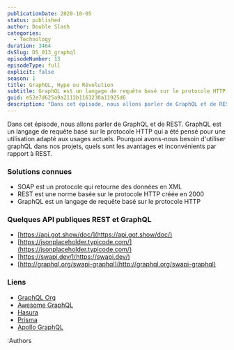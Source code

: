 ```yaml
---
publicationDate: 2020-10-05
status: published
author: Double Slash
categories:
  - Technology
duration: 3464
dsSlug: DS_013_graphql
episodeNumber: 13
episodeType: full
explicit: false
season: 1
title: GraphQL, Hype ou Révolution
subtitle: GraphQL est un langage de requête basé sur le protocole HTTP qui a été pensé pour une utilisation adapté aux usages actuels
guid: e52e7d625a9a2113b1163230a11925d6
description: "Dans cet épisode, nous allons parler de GraphQL et de REST. GraphQL est un langage de requête basé sur le protocole HTTP qui a été pensé pour une utilisation adapté aux usages actuels. Pourquoi avons-nous besoin d'utiliser graphQL dans nos projets, quels sont les avantages et inconvénients par rapport à REST. Solutions connues SOAP est un protocole qui retourne des données en XML REST est une norme basée sur le protocole HTTP créée en 2000 GraphQL est un langage de requête basé sur le protocole HTTP Quelques API publiques REST et GraphQL https://api.got.show/doc/ https://jsonplaceholder.typicode.com/ https://swapi.dev/ http://graphql.org/swapi-graphql Liens GraphQL Org Awesome GraphQL Hasura Prisma Apollo GraphQL Podcast présenté par : Alexandre Duval @xlanex6 Patrick Faramaz @PatrickFaramaz"
---
```


Dans cet épisode, nous allons parler de GraphQL et de REST.
GraphQL est un langage de requête basé sur le protocole HTTP qui a été pensé pour une utilisation adapté aux usages actuels.
Pourquoi avons-nous besoin d'utiliser graphQL dans nos projets, quels sont les avantages et inconvénients par rapport à REST.

### Solutions connues

- SOAP est un protocole qui retourne des données en XML
- REST est une norme basée sur le protocole HTTP créée en 2000
- GraphQL est un langage de requête basé sur le protocole HTTP

### Quelques API publiques REST et GraphQL

- [https://api.got.show/doc/](https://api.got.show/doc/)
- [https://jsonplaceholder.typicode.com/](https://jsonplaceholder.typicode.com/)
- [https://swapi.dev/](https://swapi.dev/)
- [http://graphql.org/swapi-graphql](http://graphql.org/swapi-graphql)

### Liens

- [GraphQL Org](https://graphql.org/)
- [Awesome GraphQL](https://github.com/chentsulin/awesome-graphql)
- [Hasura](https://hasura.io/)
- [Prisma](https://www.prisma.io/)
- [Apollo GraphQL](https://github.com/apollographql)

:Authors
